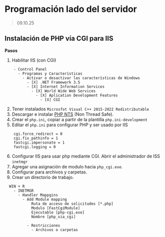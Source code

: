 # Programación lado del servidor

> 09.10.25


## Instalación de PHP vía CGI para IIS

**Pasos**

1. Habilitar IIS (con CGI) 

```
    - Control Panel
      - Programas y Caracterìsticas
        - Activar o desactivar las características de Windows
          - [X] .NET Framework 3.5
          - [X] Internet Information Services
            - [X] World Wide Web Services 
              - [X] Aplication Development Features 
                - [X] CGI
```

2. Tener instalados `Microsfot Visual C++ 2015-2022 Redistributable`
3. Descargar e instalar [PHP NTS](https://windows.php.net/download/) (Non Thread Safe).
4. Crear el `php.ini`, copiar a partir de la plantilla `php.ini-development`
5. Editar el `php.ini` para configurar PHP y ser usado por IIS

```
    cgi.force_redirect = 0
    cgi.fix_pathinfo = 1
    fastcgi.impersonate = 1
    fastcgi.logging = 0
```

6. Configurar IIS para usar php mediante CGI. Abrir el administrador de ISS `inetmgr`
7. Agregar una asignación de modulo hacia `php_cgi.exe`.
8. Configurar para archivos y carpetas.
9. Crear un directorio de trabajo.

```
  WIN + R
    - INETMGR
      - Handler Mappgins
        - Add Module mapping
            Ruta de acceso de solicitudes [*.php]
            Modulo [FastCgiModule]
            Ejecutable [php-cgi.exe]
            Nombre [php_via_cgi]
            
          - Restricciones
            - Archivos o carpetas
```